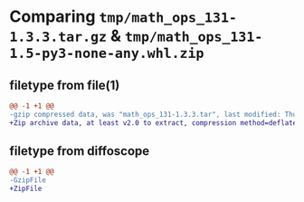 # Comparing `tmp/math_ops_131-1.3.3.tar.gz` & `tmp/math_ops_131-1.5-py3-none-any.whl.zip`

## filetype from file(1)

```diff
@@ -1 +1 @@
-gzip compressed data, was "math_ops_131-1.3.3.tar", last modified: Thu Apr 25 11:49:54 2024, max compression
+Zip archive data, at least v2.0 to extract, compression method=deflate
```

## filetype from diffoscope

```diff
@@ -1 +1 @@
-GzipFile
+ZipFile
```

